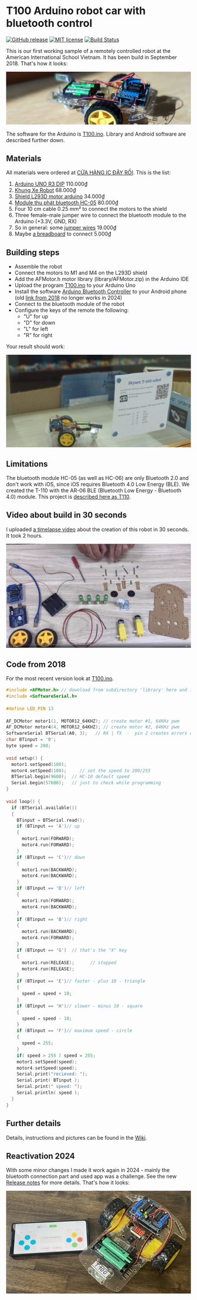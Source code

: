 # T100 Arduino robot car with bluetooth control

[![GitHub release](https://img.shields.io/github/release/kreier/T100.svg)](https://GitHub.com/kreier/T100/releases/)
[![MIT license](https://img.shields.io/github/license/kreier/T100?color=brightgreen)](https://kreier.mit-license.org/)
[![Build Status](https://github.com/kreier/T100/actions/workflows/pages/pages-build-deployment/badge.svg)](https://github.com/kreier/T100/actions/workflows/pages/pages-build-deployment)

This is our first working sample of a remotely controlled robot at the American International School Vietnam. It has been build in September 2018. That's how it looks:

![Robot](docs/panorama.jpg)

The software for the Arduino is [T100.ino](T100.ino). Library and Android software are described further down.

## Materials

All materials were ordered at [CỬA HÀNG IC ĐÂY RỒI](https://icdayroi.com/). This is the list:

1. [Arduino UNO R3 DIP](https://icdayroi.com/arduino-uno-r3-dip) 110.000₫
2. [Khung Xe Robot](https://icdayroi.com/khung-xe-robot) 68.000₫
3. [Shield L293D motor arduino](https://icdayroi.com/shield-l293d-motor-arduino) 34.000₫
4. [Module thu phát bluetooth HC-05](https://icdayroi.com/module-thu-phat-bluetooth-hc-05) 80.000₫
5. Four 10 cm cable 0.25 mm² to connect the motors to the shield
6. Three female-male jumper wire to connect the bluetooth module to the Arduino (+3.3V, GND, RX)
7. So in general: some [jumper wires](https://icdayroi.com/bo-day-cam-test-board-65-soi) 19.000₫
8. Maybe [a breadboard](https://icdayroi.com/testboard-mini-syb-170) to connect 5.000₫

## Building steps

* Assemble the robot
* Connect the motors to M1 and M4 on the L293D shield
* Add the AFMotor.h motor library (library/AFMotor.zip) in the Arduino IDE
* Upload the program [T100.ino](T100.ino) to your Arduino Uno
* Install the software [Arduino Bluetooth Controller](https://play.google.com/store/apps/details?id=com.appsvalley.bluetooth.arduinocontroller) to your Android phone (old [link from 2018](https://play.google.com/store/apps/details?id=com.satech.arduinocontroller) no longer works in 2024)
* Connect to the bluetooth module of the robot
* Configure the keys of the remote the following:
  - "U" for up
  - "D" for down
  - "L" for left
  - "R" for right
  
Your result should work:

![Window view](docs/window-view.jpg)

## Limitations

The bluetooth module HC-05 (as well as HC-06) are only Bluetooth 2.0 and don't work with iOS, since iOS requires Bluetooth 4.0 Low Energy (BLE). We created the T-110 with the AR-06 BLE (Bluetooth Low Energy - Bluetooth 4.0) module. This project is [described here as T110](../../../T110).

## Video about build in 30 seconds

I uploaded [a timelapse video](https://youtu.be/CzpAYpl62GI) about the creation of this robot in 30 seconds. It took 2 hours.

[![30 seconds](docs/30seconds.jpg)](https://youtu.be/CzpAYpl62GI)

## Code from 2018

For the most recent version look at [T100.ino](https://github.com/kreier/T100/blob/master/T100.ino).

```cpp
#include <AFMotor.h> // download from subdirectory 'library' here and install zip file
#include <SoftwareSerial.h>

#define LED_PIN 13
 
AF_DCMotor motor1(1, MOTOR12_64KHZ); // create motor #1, 64KHz pwm
AF_DCMotor motor4(4, MOTOR12_64KHZ); // create motor #2, 64KHz pwm
SoftwareSerial BTSerial(A0, 3);   // RX | TX  -  pin 2 creates errors on my motor shield, analog pin is fine ...
char BTinput = '0';
byte speed = 200;

void setup() {
  motor1.setSpeed(100);
  motor4.setSpeed(100);     // set the speed to 200/255
  BTSerial.begin(9600);  // HC-10 default speed
  Serial.begin(57600);   // just to check while programming
}
 
void loop() {
  if (BTSerial.available()) 
  {
    BTinput = BTSerial.read();
    if (BTinput == 'A')// up
    {
      motor1.run(FORWARD);
      motor4.run(FORWARD);
    }
    if (BTinput == 'C')// down
    {
      motor1.run(BACKWARD);
      motor4.run(BACKWARD);
    }
    if (BTinput == 'D')// left
    {
      motor1.run(FORWARD);
      motor4.run(BACKWARD);
    }
    if (BTinput == 'B')// right
    {
      motor1.run(BACKWARD);
      motor4.run(FORWARD);
    }      
    if (BTinput == 'G')  // that's the "X" key
    {
      motor1.run(RELEASE);      // stopped
      motor4.run(RELEASE);
    }
    if (BTinput == 'E')// faster - plus 10 - triangle
    {
      speed = speed + 10;
    }
    if (BTinput == 'H')// slower - minus 10 - square
    {
      speed = speed - 10;
    } 
    if (BTinput == 'F')// maximum speed - circle
    {
      speed = 255;
    }
    if( speed > 255 ) speed = 255;
    motor1.setSpeed(speed);
    motor4.setSpeed(speed);
    Serial.print("recieved: ");
    Serial.print( BTinput );
    Serial.print(" speed: ");
    Serial.println( speed );
  }
}
```


## Further details

Details, instructions and pictures can be found in the [Wiki](https://github.com/kreier/T100/wiki). 

## Reactivation 2024

With some minor changes I made it work again in 2024 - mainly the bluetooth connection part and used app was a challenge. See the new [Release notes](https://github.com/kreier/T100/releases/tag/v0.2.2401) for more details. That's how it looks:

![T100 in 2024](docs/T100_2024.jpeg)

